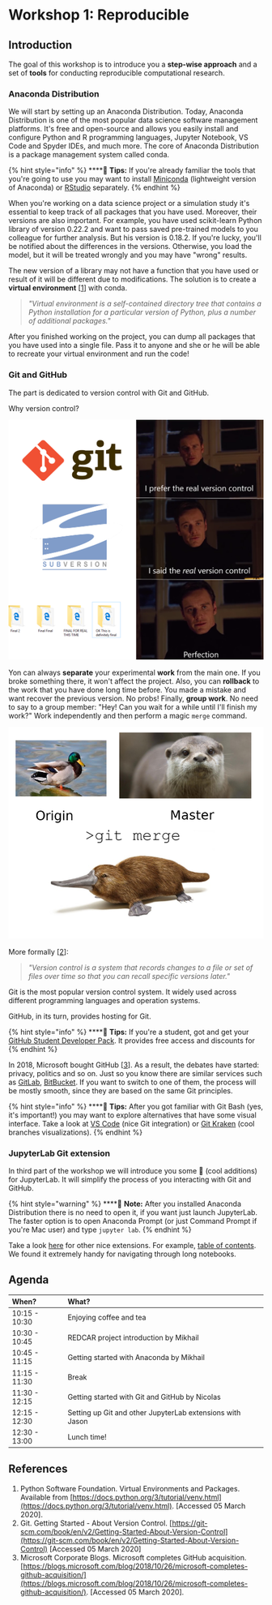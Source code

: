 # Workshop 1: Reproducible

## Introduction

The goal of this workshop is to introduce you a **step-wise approach** and a set of **tools** for conducting reproducible computational research.

### Anaconda Distribution

We will start by setting up an Anaconda Distribution. Today, Anaconda Distribution is one of the most popular data science software management platforms. It's free and open-source and allows you easily install and configure Python and R programming languages, Jupyter Notebook, VS Code and Spyder IDEs, and much more. The core of Anaconda Distribution is a package management system called conda.

{% hint style="info" %}
 ****🧙 **Tips:** If you're already familiar the tools that you're going to use you may want to install [Miniconda](https://docs.conda.io/en/latest/miniconda.html) \(lightweight version of Anaconda\) or [RStudio](https://rstudio.com/) separately.
{% endhint %}

When you're working on a data science project or a simulation study it's essential to keep track of all packages that you have used. Moreover, their versions are also important. For example, you have used scikit-learn Python library of version 0.22.2 and want to pass saved pre-trained models to you colleague for further analysis. But his version is 0.18.2. If you're lucky, you'll be notified about the differences in the versions. Otherwise, you load the model, but it will be treated wrongly and you may have "wrong" results.  

The new version of a library may not have a function that you have used or result of it will be different due to modifications. The solution is to create a **virtual environment** \[[1](https://docs.python.org/3/tutorial/venv.html)\] with conda.

> _"Virtual environment is a self-contained directory tree that contains a Python installation for a particular version of Python, plus a number of additional packages."_

After you finished working on the project, you can dump all packages that you have used into a single file. Pass it to anyone and she or he will be able to recreate your virtual environment and run the code!

### Git and GitHub

The part is dedicated to version control with Git and GitHub. 

Why version control?

![Figure 1. How many time you have followed the third path?](../.gitbook/assets/version-control.png)

Yon can always **separate** your experimental **work** from the main one. If you broke something there, it won't affect the project. Also, you can **rollback** to the work that you have done long time before. You made a mistake and want recover the previous version. No probs! Finally, **group work**. No need to say to a group member: "Hey! Can you wait for a while until I'll finish my work?" Work independently and then perform a magic `merge` command.

![Figure 2. Git merge can be give your project new cool features.  ](../.gitbook/assets/merge.png)

More formally \[[2](https://git-scm.com/book/en/v2/Getting-Started-About-Version-Control)\]:

> _"Version control is a system that records changes to a file or set of files over time so that you can recall specific versions later."_

Git is the most popular version control system. It widely used across different programming languages and operation systems. 

GitHub, in its turn, provides hosting for Git.

{% hint style="info" %}
\*\*\*\*🧙 **Tips:** If you're a student, got and get your [GitHub Student Developer Pack](https://education.github.com/pack). It provides free access and discounts for 
{% endhint %}

In 2018, Microsoft bought GitHub \[[3](https://blogs.microsoft.com/blog/2018/10/26/microsoft-completes-github-acquisition/)\]. As a result, the debates have started: privacy, politics and so on. Just so you know there are similar services such as [GitLab](https://about.gitlab.com/), [BitBucket](https://bitbucket.org/product). If you want to switch to one of them, the process will be mostly smooth, since they are based on the same Git principles.

{% hint style="info" %}
 ****🧙 **Tips:** After you got familiar with Git Bash \(yes, it's important!\) you may want to explore alternatives that have some visual interface. Take a look at [VS Code](https://code.visualstudio.com/) \(nice Git integration\) or [Git Kraken](https://www.gitkraken.com/) \(cool branches visualizations\).
{% endhint %}

### JupyterLab Git extension

In third part of the workshop we will introduce you some 🍪 \(cool additions\) for JupyterLab. It will simplify the process of you interacting with Git and GitHub.

{% hint style="warning" %}
\*\*\*\*🧠 **Note:** After you installed Anaconda Distribution there is no need to open it, if you want just launch JupyterLab. The faster option is to open Anaconda Prompt \(or just Command Prompt if you're Mac user\) and type `jupyter lab`.
{% endhint %}

Take a look [here](https://github.com/mauhai/awesome-jupyterlab) for other nice extensions. For example, [table of contents](https://github.com/ian-r-rose/jupyterlab-toc). We found it extremely handy for navigating through long notebooks.

## Agenda

| When? | What? |
| :--- | :--- |
| 10:15 - 10:30 | Enjoying coffee and tea |
| 10:30 - 10:45 | REDCAR project introduction by Mikhail |
| 10:45 - 11:15 | Getting started with Anaconda by Mikhail |
| 11:15 - 11:30 | Break |
| 11:30 - 12:15 | Getting started with Git and GitHub by Nicolas |
| 12:15 - 12:30 | Setting up Git and other JupyterLab extensions with Jason |
| 12:30 - 13:00 | Lunch time! |

## References

1. Python Software Foundation. Virtual Environments and Packages. Available from [https://docs.python.org/3/tutorial/venv.html](https://docs.python.org/3/tutorial/venv.html). \[Accessed 05 March 2020\].
2. Git. Getting Started - About Version Control. [https://git-scm.com/book/en/v2/Getting-Started-About-Version-Control](https://git-scm.com/book/en/v2/Getting-Started-About-Version-Control) \[Accessed 05 March 2020\]
3. Microsoft Corporate Blogs. Microsoft completes GitHub acquisition. [https://blogs.microsoft.com/blog/2018/10/26/microsoft-completes-github-acquisition/](https://blogs.microsoft.com/blog/2018/10/26/microsoft-completes-github-acquisition/). \[Accessed 05 March 2020\].

